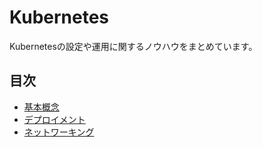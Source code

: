 # Kubernetes

Kubernetesの設定や運用に関するノウハウをまとめています。

## 目次

- [基本概念](./basics.md)
- [デプロイメント](./deployments.md)
- [ネットワーキング](./networking.md)